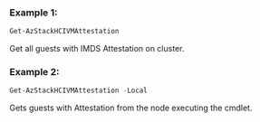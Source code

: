 ### Example 1: 
```powershell
Get-AzStackHCIVMAttestation
```

Get all guests with IMDS Attestation on cluster.

### Example 2: 
```powershell
Get-AzStackHCIVMAttestation -Local
```

Gets guests with Attestation from the node executing the cmdlet.
